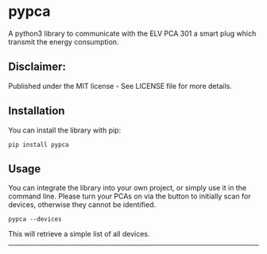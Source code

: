 # pypca

A python3 library to communicate with the ELV PCA 301 a smart plug which transmit the energy consumption.

## Disclaimer:

Published under the MIT license - See LICENSE file for more details.

## Installation

You can install the library with pip:
```
pip install pypca
```

## Usage

You can integrate the library into your own project, or simply use it in the command line. Please turn your PCAs on via the button to initially scan for devices, otherwise they cannot be identified.
```
pypca --devices
```
This will retrieve a simple list of all devices.

---
